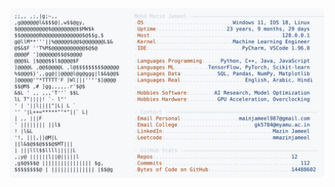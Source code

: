 <picture>
  <source srcset="https://raw.githubusercontent.com/mmazinjameel/mmazinjameel/main/dark_mode.svg?v=1756880089" media="(prefers-color-scheme: dark)">
  <img src="https://raw.githubusercontent.com/mmazinjameel/mmazinjameel/main/light_mode.svg?v=1756880089">
</picture>
